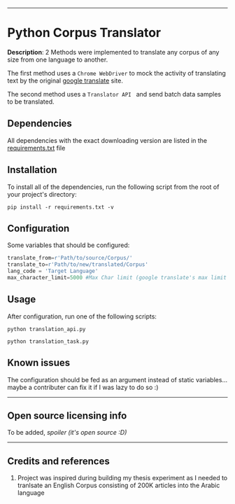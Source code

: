 
----

# Python Corpus Translator

**Description**:  2 Methods were implemented to translate any corpus of any size from one language to another. 

The first method uses a `Chrome WebDriver` to mock the activity of translating text by the original [google translate](https://translate.google.com.lb/?hl=en) site.

The second method uses a `Translator API ` and send batch data samples to be translated.

## Dependencies

All dependencies with the exact downloading version are listed in the [requirements.txt](requirements.txt) file

## Installation

To install all of the dependencies, run the following script from the root of your project's directory:

```
pip install -r requirements.txt -v
```

## Configuration

Some variables that should be configured:
```python
translate_from=r'Path/to/source/Corpus/'
translate_to=r'Path/to/new/translated/Corpus'
lang_code = 'Target Language'
max_character_limit=5000 #Max Char limit (google translate's max limit per translation is 5000)
```

## Usage

After configuration, run one of the following scripts:
```
python translation_api.py
```
```
python translation_task.py
```
## Known issues

The configuration should be fed as an argument instead of static variables... maybe a contributer can fix it if I was lazy to do so :)

----

## Open source licensing info
To be added, _spoiler (it's open source :D)_


----

## Credits and references

1. Project was inspired during building my thesis experiment as I needed to tranlsate an English Corpus consisting of 200K articles into the Arabic language